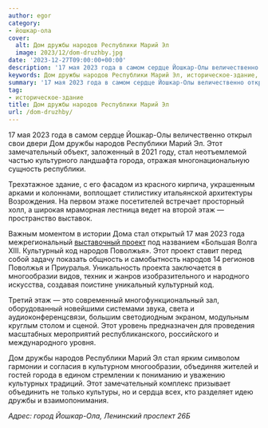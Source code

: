 ```yaml
---
author: egor
category:
- йошкар-ола
cover:
  alt: Дом дружбы народов Республики Марий Эл
  image: 2023/12/dom-druzhby.jpg
date: '2023-12-27T09:00:00+00:00'
description: '17 мая 2023 года в самом сердце Йошкар-Олы величественно открыл свои двери Дом дружбы народов Республики Марий Эл. Этот замечательный объект, заложенный в...'
keywords: Дом дружбы народов Республики Марий Эл, историческое-здание, народов, дружбы, республики, стал, мая, 2023, года, йошкар, дом, марий, замечательный, города, этаж, проект, культурный
summary: '17 мая 2023 года в самом сердце Йошкар-Олы величественно открыл свои двери Дом дружбы народов Республики Марий Эл. Этот замечательный объект, заложенный в...'
tag:
- историческое-здание
title: Дом дружбы народов Республики Марий Эл
url: /dom-druzhby/
---
```


17 мая 2023 года в самом сердце Йошкар-Олы величественно открыл свои двери Дом дружбы народов Республики Марий Эл. Этот замечательный объект, заложенный в 2021 году, стал неотъемлемой частью культурного ландшафта города, отражая многонациональную сущность республики.

Трехэтажное здание, с его фасадом из красного кирпича, украшенным арками и колоннами, воплощает стилистику итальянской архитектуры Возрождения. На первом этаже посетителей встречает просторный холл, а широкая мраморная лестница ведет на второй этаж — пространство выставок.

Важным моментом в истории Дома стал открытый 17 мая 2023 года межрегиональный [выставочный проект](/kraski-i-ritmy-finno-ugorii-vystavka-konczert/) под названием «Большая Волга XIII. Культурный код народов Поволжья». Этот проект ставит перед собой задачу показать общность и самобытность народов 14 регионов Поволжья и Приуралья. Уникальность проекта заключается в многообразии видов, техник и жанров изобразительного и народного искусства, создавая поистине уникальный культурный код.

Третий этаж — это современный многофункциональный зал, оборудованный новейшими системами звука, света и аудиоконференцсвязи, большим светодиодным экраном, модульным круглым столом и сценой. Этот уровень предназначен для проведения масштабных мероприятий республиканского, российского и международного уровня.

Дом дружбы народов Республики Марий Эл стал ярким символом гармонии и согласия в культурном многообразии, объединяя жителей и гостей города в едином стремлении к пониманию и уважению культурных традиций. Этот замечательный комплекс призывает объединить не только культуры, но и сердца всех, кто разделяет идею дружбы и взаимопонимания.

_Адрес: город Йошкар-Ола, Ленинский проспект 26Б_